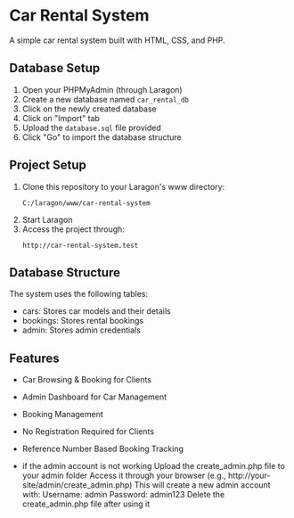# Car Rental System

A simple car rental system built with HTML, CSS, and PHP.

## Database Setup

1. Open your PHPMyAdmin (through Laragon)
2. Create a new database named `car_rental_db`
3. Click on the newly created database
4. Click on "Import" tab
5. Upload the `database.sql` file provided
6. Click "Go" to import the database structure

## Project Setup

1. Clone this repository to your Laragon's www directory:
   ```
   C:/laragon/www/car-rental-system
   ```
2. Start Laragon
3. Access the project through:
   ```
   http://car-rental-system.test
   ```

## Database Structure

The system uses the following tables:
- cars: Stores car models and their details
- bookings: Stores rental bookings
- admin: Stores admin credentials

## Features

- Car Browsing & Booking for Clients
- Admin Dashboard for Car Management
- Booking Management
- No Registration Required for Clients
- Reference Number Based Booking Tracking 

- if the admin account is not working Upload the create_admin.php file to your admin folder
Access it through your browser (e.g., http://your-site/admin/create_admin.php)
This will create a new admin account with:
Username: admin
Password: admin123
Delete the create_admin.php file after using it